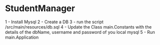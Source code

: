# StudentManager

1 - Install Mysql
2 - Create a DB
3 - run the script /src/main/resources/db.sql
4 - Update the Class main.Constants with the details of the dbName, username and password of you local mysql
5 - Run main.Application